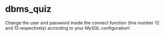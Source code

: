 # dbms_quiz
Change the user and password inside the connect function (line number 12 and 13 respectively) according to your MySQL configuration!

